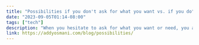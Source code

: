 ```yaml
---
title: "Possibilities if you don't ask for what you want vs. if you do"
date: "2023-09-05T01:14-08:00"
tags: ["tech"]
description: "When you hesitate to ask for what you want or need, you aren`t just missing out on immediate rewards or opportunities. You`re also doing a disservice to your future self and others who might benefit from knowing what you’re after. Here`s why you should nip that hesitation in the bud."
link: https://addyosmani.com/blog/possibilities/
---
```

